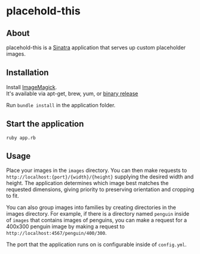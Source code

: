 placehold-this
==============

About
-----
placehold-this is a [Sinatra](https://github.com/sinatra/sinatra) application that serves up custom placeholder images.


Installation
------------
Install [ImageMagick](http://www.imagemagick.org/script/index.php).  
It's available via apt-get, brew, yum, or [binary release](http://www.imagemagick.org/script/binary-releases.php)

Run `bundle install` in the application folder.


Start the application
---------------------
`ruby app.rb`


Usage
-----
Place your images in the `images` directory. You can then make requests to `http://localhost:{port}/{width}/{height}` supplying the desired width and height. The application determines which image best matches the requested dimensions, giving priority to preserving orientation and cropping to fit.

You can also group images into families by creating directories in the images directory. For example, if there is a directory named `penguin` inside of `images` that contains images of penguins, you can make a request for a 400x300 penguin image by making a request to `http://localhost:4567/penguin/400/300`.

The port that the application runs on is configurable inside of `config.yml`.
